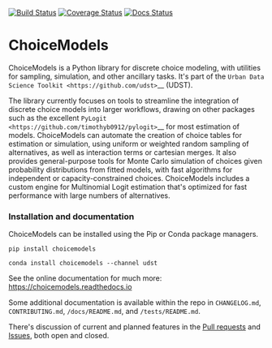 [![Build Status](https://travis-ci.org/UDST/choicemodels.svg?branch=master)](https://travis-ci.org/UDST/choicemodels)
[![Coverage Status](https://coveralls.io/repos/github/UDST/choicemodels/badge.svg?branch=master)](https://coveralls.io/github/UDST/choicemodels?branch=master)
[![Docs Status](https://readthedocs.org/projects/choicemodels/badge/?version=latest)](https://choicemodels.readthedocs.io)

# ChoiceModels

ChoiceModels is a Python library for discrete choice modeling, with utilities for sampling, simulation, and other ancillary tasks. It's part of the `Urban Data Science Toolkit <https://github.com/udst>`__ (UDST).

The library currently focuses on tools to streamline the integration of discrete choice models into larger workflows, drawing on other packages such as the excellent `PyLogit <https://github.com/timothyb0912/pylogit>`__ for most estimation of models. ChoiceModels can automate the creation of choice tables for estimation or simulation, using uniform or weighted random sampling of alternatives, as well as interaction terms or cartesian merges. It also provides general-purpose tools for Monte Carlo simulation of choices given probability distributions from fitted models, with fast algorithms for independent or capacity-constrained choices. ChoiceModels includes a custom engine for Multinomial Logit estimation that's optimized for fast performance with large numbers of alternatives.


### Installation and documentation

ChoiceModels can be installed using the Pip or Conda package managers.

```
pip install choicemodels
```

```
conda install choicemodels --channel udst
```

See the online documentation for much more: https://choicemodels.readthedocs.io

Some additional documentation is available within the repo in `CHANGELOG.md`, `CONTRIBUTING.md`, `/docs/README.md`, and `/tests/README.md`.

There's discussion of current and planned features in the [Pull requests](https://github.com/udst/choicemodels/pulls?utf8=✓&q=is%3Apr) and [Issues](https://github.com/udst/choicemodels/issues?utf8=✓&q=is%3Aissue), both open and closed.

